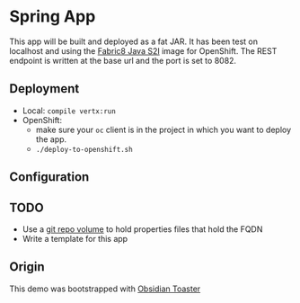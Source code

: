# Spring App

This app will be built and deployed as a fat JAR. It has been test on localhost and using the [Fabric8 Java S2I](https://hub.docker.com/r/fabric8/s2i-java/) image for OpenShift. The REST endpoint is written at the base url and the port is set to 8082.

## Deployment

* Local: `compile vertx:run`
* OpenShift: 
  * make sure your `oc` client is in the project in which you want to deploy the app. 
  * `./deploy-to-openshift.sh`

## Configuration


## TODO
* Use a [git repo volume](https://kubernetes.io/docs/user-guide/volumes/#gitrepo) to hold properties files that hold the FQDN
* Write a template for this app

## Origin
This demo was bootstrapped with [Obsidian Toaster](http://front-generator-obsidian-alpha1.e8ca.engint.openshiftapps.com/wizard)